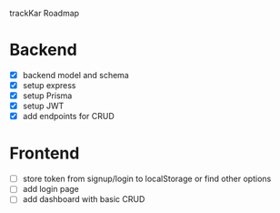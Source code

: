 trackKar Roadmap

# Backend

- [x] backend model and schema
- [x] setup express
- [x] setup Prisma
- [x] setup JWT
- [x] add endpoints for CRUD

# Frontend

- [ ] store token from signup/login to localStorage or find other options
- [ ] add login page
- [ ] add dashboard with basic CRUD
